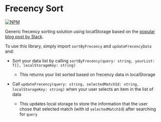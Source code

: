 # Frecency Sort

[![NPM](https://nodei.co/npm/frecency-sort.png)](https://npmjs.org/package/frecency-sort)

Generic frecency sorting solution using localStorage based on the [popular blog post by Slack](https://slack.engineering/a-faster-smarter-quick-switcher/).

To use this library, simply import `sortByFrecency` and `updateFrecencyData` and: 
- Sort your data list by calling `sortByFrecency(query: string, yourList: T[], localStorageKey: string)`
  - This returns your list sorted based on frecency data in localStorage

- Call `updateFrecency(query: string, selectedMatchId: string, localStorageKey: string)` when your user selects an item in the list of data
  - This updates local storage to store the information that the user chose that selected match (with id `selectedMatchId`) after searching for `query`


